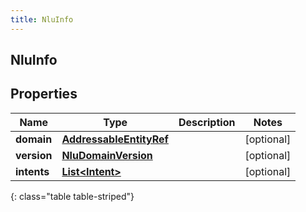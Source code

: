 ```yaml
---
title: NluInfo
---
```

## NluInfo


## Properties

| Name | Type | Description | Notes |
| ------------ | ------------- | ------------- | ------------- |
| **domain** | <!----><!---->[**AddressableEntityRef**](AddressableEntityRef.html)<!----> |  |  [optional] |
| **version** | <!----><!---->[**NluDomainVersion**](NluDomainVersion.html)<!----> |  |  [optional] |
| **intents** | <!----><!---->[**List&lt;Intent&gt;**](Intent.html)<!----> |  |  [optional] |
{: class="table table-striped"}



